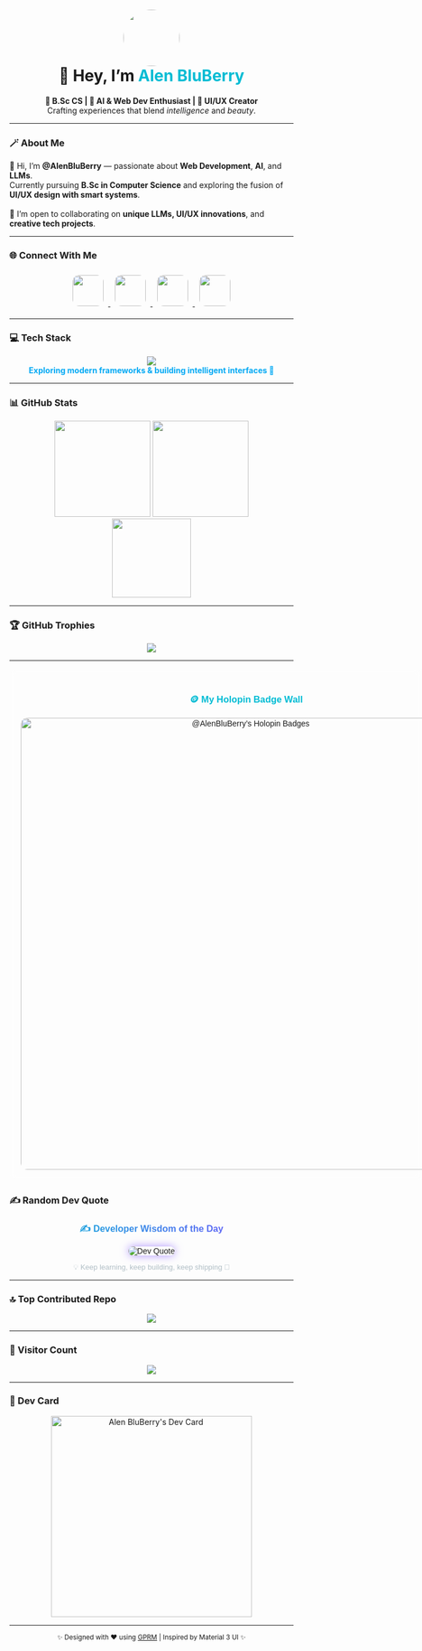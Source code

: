<!-- 🌌 Modern Material 3–Inspired GitHub Profile for @AlenBluBerry -->

<h1 align="center">
  <img src="https://github.com/AlenBluBerry.png" width="100" style="border-radius:50%" />
  <br/>
  💫 Hey, I’m <span style="color:#00BCD4;">Alen BluBerry</span>
</h1>

<p align="center">
  <b>🌱 B.Sc CS | 🧠 AI & Web Dev Enthusiast | 🎨 UI/UX Creator</b><br/>
  Crafting experiences that blend <i>intelligence</i> and <i>beauty</i>.
</p>

---

### 🪄 About Me

👋 Hi, I’m **@AlenBluBerry** — passionate about **Web Development**, **AI**, and **LLMs**.  
Currently pursuing **B.Sc in Computer Science** and exploring the fusion of **UI/UX design with smart systems**.  
<br/>
💞️ I’m open to collaborating on **unique LLMs, UI/UX innovations**, and **creative tech projects**.

---

### 🌐 Connect With Me

<p align="center">
  <a href="https://github.com/AlenBluBerry" target="_blank">
    <img src="https://skillicons.dev/icons?i=github&theme=dark" width="55" style="margin: 8px; border-radius:12px;" />
  </a>
  <a href="https://linkedin.com/in/alenbluberry" target="_blank">
    <img src="https://skillicons.dev/icons?i=linkedin&theme=dark" width="55" style="margin: 8px; border-radius:12px;" />
  </a>
  <a href="https://twitter.com/AlenBluBerry" target="_blank">
    <img src="https://skillicons.dev/icons?i=twitter&theme=dark" width="55" style="margin: 8px; border-radius:12px;" />
  </a>
  <a href="https://app.daily.dev/alenbluberry" target="_blank">
    <img src="https://skillicons.dev/icons?i=devto&theme=dark" width="55" style="margin: 8px; border-radius:12px;" />
  </a>
</p>

---

### 💻 Tech Stack

<p align="center">
  <img src="https://skillicons.dev/icons?i=html,css,js,react,nextjs,tailwind,php,laravel,python,flask,firebase,mysql,git,github,figma" /><br/>
  <b style="color:#03A9F4;">Exploring modern frameworks & building intelligent interfaces 🚀</b>
</p>

---

### 📊 GitHub Stats

<p align="center">
  <img src="https://github-readme-stats.vercel.app/api?username=AlenBluBerry&theme=tokyonight&hide_border=false&include_all_commits=true&count_private=true" height="170" />
  <img src="https://github-readme-streak-stats.herokuapp.com/?user=AlenBluBerry&theme=tokyonight&hide_border=false" height="170" /><br/>
  <img src="https://github-readme-stats.vercel.app/api/top-langs/?username=AlenBluBerry&theme=tokyonight&hide_border=false&layout=compact" height="140"/>
</p>

---

### 🏆 GitHub Trophies

<p align="center">
  <img src="https://github-profile-trophy.vercel.app/?username=AlenBluBerry&theme=discord&no-frame=false&no-bg=false&margin-w=8"/>
</p>

---

<div align="center" style="font-family:'Poppins',sans-serif; background:rgba(255,255,255,0.05); border-radius:16px; padding:20px; backdrop-filter:blur(6px); width:fit-content; margin:auto;">
  <h3 style="color:#00BCD4;">🪙 My Holopin Badge Wall</h3>
  <a href="https://holopin.io/@alenbluberry" target="_blank">
    <img src="https://holopin.me/alenbluberry" alt="@AlenBluBerry’s Holopin Badges" width="800" style="border-radius:12px;"/>
  </a>
</div>


### ✍️ Random Dev Quote

<div align="center" style="font-family:'Poppins',sans-serif;">
  <h3 style="background:linear-gradient(90deg,#00BCD4,#7C4DFF); -webkit-background-clip:text; color:transparent; font-weight:700;">
    ✍️ Developer Wisdom of the Day
  </h3>
  <img src="https://quotes-github-readme.vercel.app/api?type=horizontal&theme=tokyonight" alt="Dev Quote" style="border-radius:12px; box-shadow:0px 0px 15px rgba(124,77,255,0.6);"/>
  <p style="font-size:13px; color:#B0BEC5;">💡 Keep learning, keep building, keep shipping 🚀</p>
</div>

---

### 🔝 Top Contributed Repo

<p align="center">
  <img src="https://github-contributor-stats.vercel.app/api?username=AlenBluBerry&limit=5&theme=tokyonight&combine_all_yearly_contributions=true"/>
</p>

---

### 🧭 Visitor Count

<p align="center">
  <img src="https://visitcount.itsvg.in/api?id=AlenBluBerry&label=Profile%20Views&color=6&icon=0&pretty=true" />
</p>

---

### 🪩 Dev Card

<p align="center">
  <a href="https://app.daily.dev/alenbluberry">
    <img src="https://api.daily.dev/devcards/v2/09QVivkggxMIWb8C4u1V3.png?type=default&r=aab" width="356" alt="Alen BluBerry's Dev Card"/>
  </a>
</p>

---

<p align="center">
  <sub>✨ Designed with ❤️ using <a href="https://gprm.itsvg.in" target="_blank">GPRM</a> | Inspired by Material 3 UI ✨</sub>
</p>